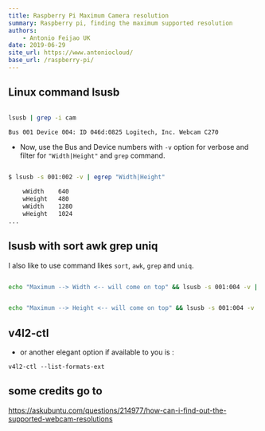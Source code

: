 ```yaml
---
title: Raspberry Pi Maximum Camera resolution
summary: Raspberry pi, finding the maximum supported resolution
authors:
    - Antonio Feijao UK
date: 2019-06-29
site_url: https://www.antoniocloud/
base_url: /raspberry-pi/
---
```


## Linux command lsusb

```bash

lsusb | grep -i cam

Bus 001 Device 004: ID 046d:0825 Logitech, Inc. Webcam C270

```

- Now, use the Bus and Device numbers with `-v` option for verbose and filter for `"Width|Height"` and `grep` command.

```bash

$ lsusb -s 001:002 -v | egrep "Width|Height"

    wWidth    640
    wHeight   480
    wWidth    1280
    wHeight   1024
...

```

## lsusb with sort awk grep uniq

I also like to use command likes `sort`, `awk`, `grep` and `uniq`.

```bash

echo "Maximum --> Width <-- will come on top" && lsusb -s 001:004 -v | grep "Width"  | awk '{print $2 " " $1}' | sort | uniq | sort -nr


echo "Maximum --> Height <-- will come on top" && lsusb -s 001:004 -v | grep "Height"  | awk '{print $2 " " $1}' | sort | uniq | sort -nr


```

## v4l2-ctl 

- or another elegant option if available to you is :

`v4l2-ctl --list-formats-ext`

## some credits go to

<https://askubuntu.com/questions/214977/how-can-i-find-out-the-supported-webcam-resolutions>

